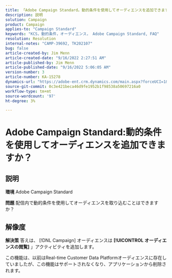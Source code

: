 ```yaml
---
title: 「Adobe Campaign Standard。動的条件を使用してオーディエンスを追加できますか？」
description: 説明
solution: Campaign
product: Campaign
applies-to: "Campaign Standard"
keywords: "KCS，動的条件，オーディエンス， Adobe Campaign Standard, FAQ"
resolution: Resolution
internal-notes: "CAMP-39692, TK202107"
bug: false
article-created-by: Jim Menn
article-created-date: "9/16/2022 2:27:51 AM"
article-published-by: Jim Menn
article-published-date: "9/16/2022 5:06:05 AM"
version-number: 3
article-number: KA-15278
dynamics-url: "https://adobe-ent.crm.dynamics.com/main.aspx?forceUCI=1&pagetype=entityrecord&etn=knowledgearticle&id=da1ccb28-6735-ed11-9db1-0022480866ad"
source-git-commit: 0c3e421beca46d9fe1952b1f98538a50697216a0
workflow-type: tm+mt
source-wordcount: '97'
ht-degree: 3%

---
```


# Adobe Campaign Standard:動的条件を使用してオーディエンスを追加できますか？

## 説明


<b>環境</b>
Adobe Campaign Standard

<b>問題</b>
配信内で動的条件を使用してオーディエンスを取り込むことはできますか？


## 解像度


<b>解決策</b>
答えは、 [!DNL Campaign] オーディエンスは <b>[!UICONTROL オーディエンスの閲覧]</b> 」アクティビティを追加します。

この機能は、以前はReal-time Customer Data Platformオーディエンスに存在していましたが、この機能はサポートされなくなり、アプリケーションから削除されます。
